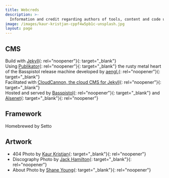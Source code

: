 ```yaml
---
title: Webcreds
description: >-
  Information and credit regarding authors of tools, content and code used to build this website.
image: /images/kaur-kristjan-cppf4w5pb1c-unsplash.jpg
layout: page
---
```


## CMS

Build with [Jekyll](https://jekyllrb.com/){: rel="noopener"}{: target="_blank"}<br>Using [Publikator](https://github.com/terminalnetwork/publikator){: rel="noopener"}{: target="_blank"} the rusty metal heart of the Basspistol release machine developed by [aengl.](https://github.com/terminalnetwork/publikator/commits?author=aengl){: rel="noopener"}{: target="_blank"}<br>Facilitated with [CloudCannon, the cloud CMS for Jekyll](https://cloudcannon.com/){: rel="noopener"}{: target="_blank"}<br>Hosted and served by [Basspistol](https://basspistol.com){: rel="noopener"}{: target="_blank"} and [Alsenet](https://www.alsenet.com){: target="_blank"}{: rel="noopener"}

## Framework

Homebrewed by Setto

## Artwork

* 404 Photo by [Kaur Kristjan](https://unsplash.com/@badgerblack?utm_source=unsplash&amp;utm_medium=referral&amp;utm_content=creditCopyText){: target="_blank"}{: rel="noopener"}
* Discography Photo by [Jack Hamilton](https://unsplash.com/@jacc?utm_source=unsplash&amp;utm_medium=referral&amp;utm_content=creditCopyText){: target="_blank"}{: rel="noopener"}
* About Photo by [Shane Young](https://unsplash.com/@shane_young?utm_source=unsplash&amp;utm_medium=referral&amp;utm_content=creditCopyText){: target="_blank"}{: rel="noopener"}